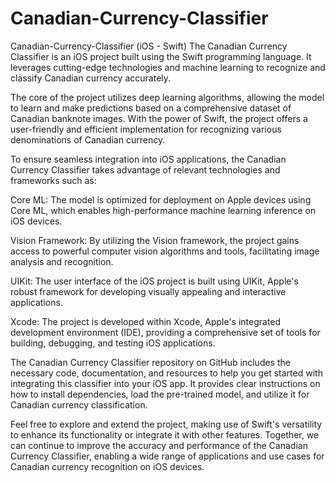 # Canadian-Currency-Classifier

Canadian-Currency-Classifier (iOS - Swift)
The Canadian Currency Classifier is an iOS project built using the Swift programming language. It leverages cutting-edge technologies and machine learning to recognize and classify Canadian currency accurately.

The core of the project utilizes deep learning algorithms, allowing the model to learn and make predictions based on a comprehensive dataset of Canadian banknote images. With the power of Swift, the project offers a user-friendly and efficient implementation for recognizing various denominations of Canadian currency.

To ensure seamless integration into iOS applications, the Canadian Currency Classifier takes advantage of relevant technologies and frameworks such as:

Core ML: The model is optimized for deployment on Apple devices using Core ML, which enables high-performance machine learning inference on iOS devices.

Vision Framework: By utilizing the Vision framework, the project gains access to powerful computer vision algorithms and tools, facilitating image analysis and recognition.

UIKit: The user interface of the iOS project is built using UIKit, Apple's robust framework for developing visually appealing and interactive applications.

Xcode: The project is developed within Xcode, Apple's integrated development environment (IDE), providing a comprehensive set of tools for building, debugging, and testing iOS applications.

The Canadian Currency Classifier repository on GitHub includes the necessary code, documentation, and resources to help you get started with integrating this classifier into your iOS app. It provides clear instructions on how to install dependencies, load the pre-trained model, and utilize it for Canadian currency classification.

Feel free to explore and extend the project, making use of Swift's versatility to enhance its functionality or integrate it with other features. Together, we can continue to improve the accuracy and performance of the Canadian Currency Classifier, enabling a wide range of applications and use cases for Canadian currency recognition on iOS devices.
